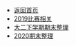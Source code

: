 <!-- docs/_sidebar.md -->

* [返回首页](/)
* [2019比赛相关](/远古历史/2019比赛相关/ "2019比赛相关")
* [大二下学期期末整理](/远古历史/大二下学期期末整理/ "大二下学期期末整理")
* [2020期末整理](/远古历史/2020期末整理/"2020期末整理")